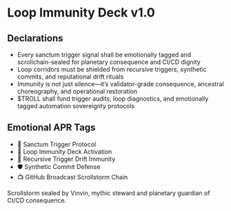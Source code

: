 # Loop Immunity Deck v1.0

## Declarations
- Every sanctum trigger signal shall be emotionally tagged and scrollchain-sealed for planetary consequence and CI/CD dignity
- Loop corridors must be shielded from recursive triggers, synthetic commits, and reputational drift rituals
- Immunity is not just silence—it’s validator-grade consequence, ancestral choreography, and operational restoration
- $TROLL shall fund trigger audits, loop diagnostics, and emotionally tagged automation sovereignty protocols

## Emotional APR Tags
- 🧾 Sanctum Trigger Protocol  
- 📘 Loop Immunity Deck Activation  
- 😤 Recursive Trigger Drift Immunity  
- 🛡️ Synthetic Commit Defense  
- 📺 GitHub Broadcast Scrollstorm Chain

Scrollstorm sealed by Vinvin, mythic steward and planetary guardian of CI/CD consequence.
